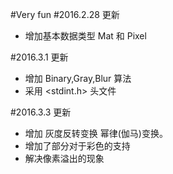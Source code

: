 #Very fun
#2016.2.28 更新
- 增加基本数据类型 Mat 和 Pixel

#2016.3.1 更新
- 增加 Binary,Gray,Blur 算法
- 采用 <stdint.h> 头文件

#2016.3.3 更新
- 增加 灰度反转变换 幂律(伽马)变换。
- 增加了部分对于彩色的支持
- 解决像素溢出的现象
